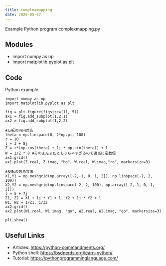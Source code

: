 ```yaml
---
title: complexmapping
date: 2020-05-07
---
```

Example Python program complexmapping.py

## Modules

* import numpy as np
* import matplotlib.pyplot as plt

## Code

Python example

    import numpy as np
    import matplotlib.pyplot as plt
    
    fig = plt.figure(figsize=(11, 5))
    ax1 = fig.add_subplot(1,2,1)
    ax2 = fig.add_subplot(1,2,2)
    
    #反転の円円対応
    theta = np.linspace(0, 2*np.pi, 100)
    r = 10
    l = 3 + 8j
    Z = r*(np.cos(theta) + 1j * np.sin(theta)) + l
    W = 1/Z * 8 #そのまんまだとちっちゃすぎるので適当に定数倍
    ax1.grid()
    ax1.plot(Z.real, Z.imag, "bo", W.real, W.imag,"ro", markersize=3)
    
    #反転の等角写像
    X1,Y1 = np.meshgrid(np.array([-2,-1, 0, 1, 2]), np.linspace(-2, 2, 100))
    X2,Y2 = np.meshgrid(np.linspace(-2, 2, 100), np.array([-2,-1, 0, 1, 2]))
    l = 5 + 7j
    Z1, Z2 = X1 + 1j * Y1 + l, X2 + 1j * Y2 + l
    W1, W2 = 1/Z1, 1/Z2
    ax2.grid()
    ax2.plot(W1.real, W1.imag, "go", W2.real, W2.imag, "go", markersize=3)
    
    plt.show()

## Useful Links

- Articles: https://python-commandments.org/
- Python shell: https://bsdnerds.org/learn-python/
- Tutorial: https://pythonprogramminglanguage.com/

